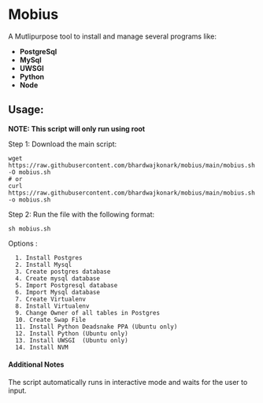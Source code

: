 # Mobius
A Mutlipurpose tool to install and manage several programs like: 
* **PostgreSql**
* **MySql** 
* **UWSGI**
* **Python**
* **Node**

## Usage:
**NOTE: This script will only run using root**

Step 1: Download the main script:
```
wget https://raw.githubusercontent.com/bhardwajkonark/mobius/main/mobius.sh  -O mobius.sh
# or
curl https://raw.githubusercontent.com/bhardwajkonark/mobius/main/mobius.sh  -o mobius.sh
```
Step 2: Run the file with the following format:
```
sh mobius.sh 
```

Options :
```
  1. Install Postgres
  2. Install Mysql
  3. Create postgres database 
  4. Create mysql database
  5. Import Postgresql database 
  6. Import Mysql database
  7. Create Virtualenv
  8. Install Virtualenv
  9. Change Owner of all tables in Postgres
  10. Create Swap File 
  11. Install Python Deadsnake PPA (Ubuntu only)
  12. Install Python (Ubuntu only)
  13. Install UWSGI  (Ubuntu only)
  14. Install NVM
```

#### Additional Notes

The script automatically runs in interactive mode and waits for the user to input. 